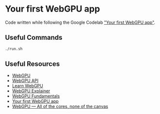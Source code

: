 # Your first WebGPU app

Code written while following the Google Codelab ["Your first WebGPU app"](https://codelabs.developers.google.com/your-first-webgpu-app).

## Useful Commands

```sh
./run.sh
```

## Useful Resources

- [WebGPU](https://www.w3.org/TR/webgpu)
- [WebGPU API](https://developer.mozilla.org/en-US/docs/Web/API/WebGPU_API)
- [Learn WebGPU](https://eliemichel.github.io/LearnWebGPU)
- [WebGPU Explainer](https://gpuweb.github.io/gpuweb/explainer)
- [WebGPU Fundamentals](https://webgpufundamentals.org)
- [Your first WebGPU app](https://codelabs.developers.google.com/your-first-webgpu-app)
- [WebGPU — All of the cores, none of the canvas](https://surma.dev/things/webgpu)
